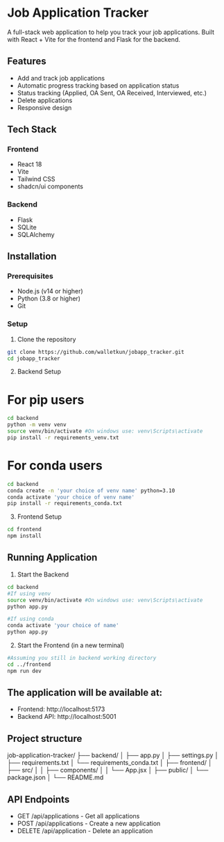 # Job Application Tracker

A full-stack web application to help you track your job applications. Built with React + Vite for the frontend and Flask for the backend.

## Features

- Add and track job applications
- Automatic progress tracking based on application status
- Status tracking (Applied, OA Sent, OA Received, Interviewed, etc.)
- Delete applications
- Responsive design

## Tech Stack

### Frontend
- React 18
- Vite
- Tailwind CSS
- shadcn/ui components

### Backend
- Flask
- SQLite
- SQLAlchemy

## Installation

### Prerequisites
- Node.js (v14 or higher)
- Python (3.8 or higher)
- Git

### Setup

1. Clone the repository
```bash
git clone https://github.com/walletkun/jobapp_tracker.git
cd jobapp_tracker
```


2. Backend Setup

# For pip users
```bash
cd backend
python -m venv venv
source venv/bin/activate #On windows use: venv\Scripts\activate
pip install -r requirements_venv.txt
```

# For conda users
```bash
cd backend
conda create -n 'your choice of venv name' python=3.10
conda activate 'your choice of venv name'
pip install -r requirements_conda.txt
```


3. Frontend Setup
```bash
cd frontend
npm install
```


## Running Application

1. Start the Backend
```bash
cd backend
#If using venv
source venv/bin/activate #On windows use: venv\Scripts\activate
python app.py

#If using conda
conda activate 'your choice of name' 
python app.py
```


2. Start the Frontend (in a new terminal)
```bash
#Assuming you still in backend working directory
cd ../frontend
npm run dev
```


## The application will be available at:
 - Frontend: http://localhost:5173
 - Backend API: http://localhost:5001


## Project structure
job-application-tracker/
├── backend/
│   ├── app.py
│   ├── settings.py
│   ├── requirements.txt
│   └── requirements_conda.txt
│
├── frontend/
│   ├── src/
│   │   ├── components/
│   │   └── App.jsx
│   ├── public/
│   └── package.json
│
└── README.md


## API Endpoints
- GET /api/applications - Get all applications
- POST /api/applications - Create a new application
- DELETE /api/application - Delete an application

